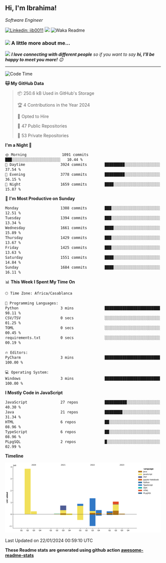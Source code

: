 <h2>Hi, I'm Ibrahima! </h2>
<p><em>Software Engineer 
</em></p>


[![Linkedin: iib0011](https://img.shields.io/badge/-iib0011-blue?style=flat-square&logo=Linkedin&logoColor=white&link=https://www.linkedin.com/in/iib0011/)](https://www.linkedin.com/in/iib0011/)
![](https://visitor-badge.glitch.me/badge?page_id=iib0011)
![Waka Readme](https://github.com/iib0011/iib0011/workflows/Waka%20Readme/badge.svg)


### <img src="https://media.giphy.com/media/VgCDAzcKvsR6OM0uWg/giphy.gif" width="50"> A little more about me...  


<img src="https://media.giphy.com/media/LnQjpWaON8nhr21vNW/giphy.gif" width="60"> <em><b>I love connecting with different people</b> so if you want to say <b>hi, I'll be happy to meet you more!</b> 😊</em>

---
<!--START_SECTION:waka-->
![Code Time](http://img.shields.io/badge/Code%20Time-2%2C857%20hrs%2032%20mins-blue)

**🐱 My GitHub Data** 

> 📦 250.6 kB Used in GitHub's Storage 
 > 
> 🏆 4 Contributions in the Year 2024
 > 
> 💼 Opted to Hire
 > 
> 📜 47 Public Repositories 
 > 
> 🔑 53 Private Repositories 
 > 
**I'm a Night 🦉** 

```text
🌞 Morning                1091 commits        ███░░░░░░░░░░░░░░░░░░░░░░   10.44 % 
🌆 Daytime                3924 commits        █████████░░░░░░░░░░░░░░░░   37.54 % 
🌃 Evening                3778 commits        █████████░░░░░░░░░░░░░░░░   36.15 % 
🌙 Night                  1659 commits        ████░░░░░░░░░░░░░░░░░░░░░   15.87 % 
```
📅 **I'm Most Productive on Sunday** 

```text
Monday                   1308 commits        ███░░░░░░░░░░░░░░░░░░░░░░   12.51 % 
Tuesday                  1394 commits        ███░░░░░░░░░░░░░░░░░░░░░░   13.34 % 
Wednesday                1661 commits        ████░░░░░░░░░░░░░░░░░░░░░   15.89 % 
Thursday                 1429 commits        ███░░░░░░░░░░░░░░░░░░░░░░   13.67 % 
Friday                   1425 commits        ███░░░░░░░░░░░░░░░░░░░░░░   13.63 % 
Saturday                 1551 commits        ████░░░░░░░░░░░░░░░░░░░░░   14.84 % 
Sunday                   1684 commits        ████░░░░░░░░░░░░░░░░░░░░░   16.11 % 
```


📊 **This Week I Spent My Time On** 

```text
🕑︎ Time Zone: Africa/Casablanca

💬 Programming Languages: 
Python                   3 mins              █████████████████████████   98.11 % 
CSV/TSV                  0 secs              ░░░░░░░░░░░░░░░░░░░░░░░░░   01.25 % 
TOML                     0 secs              ░░░░░░░░░░░░░░░░░░░░░░░░░   00.45 % 
requirements.txt         0 secs              ░░░░░░░░░░░░░░░░░░░░░░░░░   00.19 % 

🔥 Editors: 
PyCharm                  3 mins              █████████████████████████   100.00 % 

💻 Operating System: 
Windows                  3 mins              █████████████████████████   100.00 % 
```

**I Mostly Code in JavaScript** 

```text
JavaScript               27 repos            ██████████░░░░░░░░░░░░░░░   40.30 % 
Java                     21 repos            ████████░░░░░░░░░░░░░░░░░   31.34 % 
HTML                     6 repos             ██░░░░░░░░░░░░░░░░░░░░░░░   08.96 % 
TypeScript               6 repos             ██░░░░░░░░░░░░░░░░░░░░░░░   08.96 % 
PLpgSQL                  2 repos             █░░░░░░░░░░░░░░░░░░░░░░░░   02.99 % 
```



**Timeline**

![Lines of Code chart](https://raw.githubusercontent.com/iib0011/iib0011/master/assets/bar_graph.png)


 Last Updated on 22/01/2024 00:59:10 UTC
<!--END_SECTION:waka-->

**These Readme stats are generated using github action [awesome-readme-stats](https://github.com/iib0011/waka-readme-stats)**

